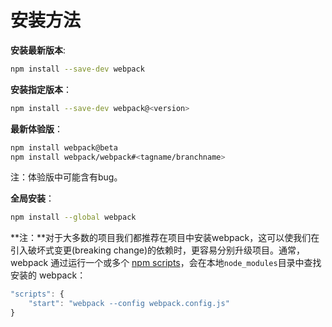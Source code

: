 # 安装方法

**安装最新版本**:

```bash
npm install --save-dev webpack
```

**安装指定版本**：

```bash
npm install --save-dev webpack@<version>
```

**最新体验版**：

```bash
npm install webpack@beta
npm install webpack/webpack#<tagname/branchname>
```

注：体验版中可能含有bug。

**全局安装**：

```bash
npm install --global webpack
```

**注：**对于大多数的项目我们都推荐在项目中安装webpack，这可以使我们在引入破坏式变更\(breaking change\)的依赖时，更容易分别升级项目。通常，webpack 通过运行一个或多个 [npm scripts](https://docs.npmjs.com/misc/scripts)，会在本地`node_modules`目录中查找安装的 webpack：

```js
"scripts": {
    "start": "webpack --config webpack.config.js"
}
```



